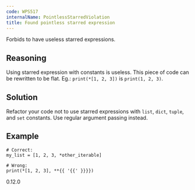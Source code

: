 ```yaml
---
code: WPS517
internalName: PointlessStarredViolation
title: Found pointless starred expression
---
```


Forbids to have useless starred expressions.

## Reasoning
Using starred expression with constants is useless. This piece of
code can be rewritten to be flat. Eg.: `print(*[1, 2, 3])` is
`print(1, 2, 3)`.

## Solution
Refactor your code not to use starred expressions with `list`,
`dict`, `tuple`, and `set` constants. Use regular argument passing
instead.

## Example

    # Correct:
    my_list = [1, 2, 3, *other_iterable]
    
    # Wrong:
    print(*[1, 2, 3], **{{ '{{' }}}})

<div class="versionadded">

0.12.0

</div>